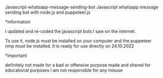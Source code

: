  Javascript-whatsapp-message-sending-bot
Javascript whatsapp message sending bot with node.js and puppeteer.js 


*information

 I updated and re-coded the javascirpt bots I saw on the internet.

 To use it, node.js must be installed on your computer and the puppeteer nmp must be installed. It is ready for use directly on 24.10.2022


 *important

 definitely not made for a bad or offensive purpose made and shared for educational purposes I am not responsible for any misuse
